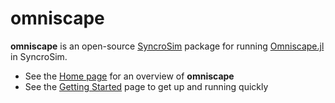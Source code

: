 # omniscape

**omniscape** is an open-source [SyncroSim](https://syncrosim.com/) package for running [Omniscape.jl](https://docs.circuitscape.org/Omniscape.jl/stable/) in SyncroSim.

* See the [Home page](https://apexrms.github.io/omniscape/) for an overview of **omniscape**
* See the [Getting Started](https://apexrms.github.io/omniscape/getting_started.html) page to get up and running quickly 
